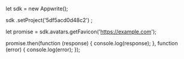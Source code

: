 let sdk = new Appwrite();

sdk
    .setProject('5df5acd0d48c2')
;

let promise = sdk.avatars.getFavicon('https://example.com');

promise.then(function (response) {
    console.log(response);
}, function (error) {
    console.log(error);
});